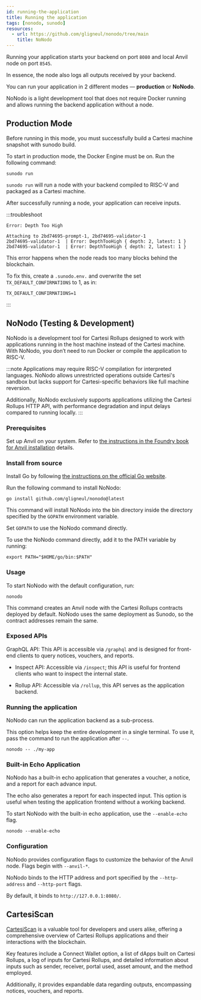 ```yaml
---
id: running-the-application
title: Running the application
tags: [nonodo, sunodo]
resources:
  - url: https://github.com/gligneul/nonodo/tree/main
    title: NoNodo
---
```


Running your application starts your backend on port `8080` and local Anvil node on port `8545`.

In essence, the node also logs all outputs received by your backend.

You can run your application in 2 different modes — **production** or **NoNodo**.

NoNodo is a light development tool that does not require Docker running and allows running the backend application without a node.

## Production Mode

Before running in this mode, you must successfully build a Cartesi machine snapshot with sunodo build.

To start in production mode, the Docker Engine must be on. Run the following command:

```
sunodo run
```

`sunodo run` will run a node with your backend compiled to RISC-V and packaged as a Cartesi machine.

After successfully running a node, your application can receive inputs.

:::troubleshoot

```
Error: Depth Too High

Attaching to 2bd74695-prompt-1, 2bd74695-validator-1
2bd74695-validator-1  | Error: DepthTooHigh { depth: 2, latest: 1 }
2bd74695-validator-1  | Error: DepthTooHigh { depth: 2, latest: 1 }
```

This error happens when the node reads too many blocks behind the blockchain.

To fix this, create a `.sunodo.env.` and overwrite the set `TX_DEFAULT_CONFIRMATIONS` to 1, as in:

```
TX_DEFAULT_CONFIRMATIONS=1
```

:::

## NoNodo (Testing & Development)

NoNodo is a development tool for Cartesi Rollups designed to work with applications running in the host machine instead of the Cartesi machine. With NoNodo, you don’t need to run Docker or compile the application to RISC-V.

:::note
Applications may require RISC-V compilation for interpreted languages. NoNodo allows unrestricted operations outside Cartesi's sandbox but lacks support for Cartesi-specific behaviors like full machine reversion.

Additionally, NoNodo exclusively supports applications utilizing the Cartesi Rollups HTTP API, with performance degradation and input delays compared to running locally.
:::

### Prerequisites

Set up Anvil on your system. Refer to [the instructions in the Foundry book for Anvil installation](https://book.getfoundry.sh/anvil/) details.

### Install from source

Install Go by following [the instructions on the official Go website](https://go.dev/doc/install).

Run the following command to install NoNodo:

```
go install github.com/gligneul/nonodo@latest
```

This command will install NoNodo into the bin directory inside the directory specified by the `GOPATH` environment variable.

Set `GOPATH` to use the NoNodo command directly.

To use the NoNodo command directly, add it to the PATH variable by running:

```
export PATH="$HOME/go/bin:$PATH"
```

### Usage

To start NoNodo with the default configuration, run:

```
nonodo
```

This command creates an Anvil node with the Cartesi Rollups contracts deployed by default. NoNodo uses the same deployment as Sunodo, so the contract addresses remain the same.

### Exposed APIs

GraphQL API: This API is accessible via `/graphql` and is designed for front-end clients to query notices, vouchers, and reports.

- Inspect API: Accessible via `/inspect`; this API is useful for frontend clients who want to inspect the internal state.

- Rollup API: Accessible via `/rollup`, this API serves as the application backend.

### Running the application

NoNodo can run the application backend as a sub-process.

This option helps keep the entire development in a single terminal. To use it, pass the command to run the application after `--`.

```
nonodo -- ./my-app
```

### Built-in Echo Application

NoNodo has a built-in echo application that generates a voucher, a notice, and a report for each advance input.

The echo also generates a report for each inspected input. This option is useful when testing the application frontend without a working backend.

To start NoNodo with the built-in echo application, use the `--enable-echo` flag.

```
nonodo --enable-echo
```

### Configuration

NoNodo provides configuration flags to customize the behavior of the Anvil node. Flags begin with `--anvil-*`.

NoNodo binds to the HTTP address and port specified by the `--http-address` and `--http-port` flags.

By default, it binds to `http://127.0.0.1:8080/`.


## CartesiScan

[CartesiScan](https://cartesiscan.io/) is a valuable tool for developers and users alike, offering a comprehensive overview of Cartesi Rollups applications and their interactions with the blockchain.

Key features include a Connect Wallet option, a list of dApps built on Cartesi Rollups, a log of inputs for Cartesi Rollups, and detailed information about inputs such as sender, receiver, portal used, asset amount, and the method employed. 

Additionally, it provides expandable data regarding outputs, encompassing notices, vouchers, and reports. 


